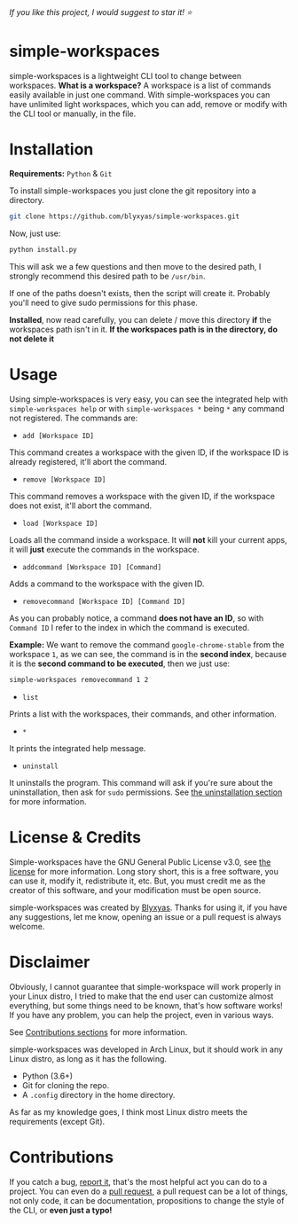 ###### If you like this project, I would suggest to star it! ⭐

# simple-workspaces

simple-workspaces is a lightweight CLI tool to change between workspaces. **What is a workspace?** A workspace is a list of commands easily available in just one command. With simple-workspaces you can have unlimited light workspaces, which you can add, remove or modify with the CLI tool or manually, in the file.

# Installation

**Requirements:** `Python` & `Git`

To install simple-workspaces you just clone the git repository into a directory.

```bash
git clone https://github.com/blyxyas/simple-workspaces.git
```

Now, just use:

```bash
python install.py
```

This will ask we a few questions and then move to the desired path, I strongly recommend this desired path to be `/usr/bin`.

If one of the paths doesn't exists, then the script will create it. Probably you'll need to give sudo permissions for this phase.

**Installed**, now read carefully, you can delete / move this directory **if** the workspaces path isn't in it. **If the workspaces path is in the directory, do not delete it**

# Usage

Using simple-workspaces is very easy, you can see the integrated help with `simple-workspaces help` or with `simple-workspaces *` being `*` any command not registered. The commands are:

* `add [Workspace ID]`

This command creates a workspace with the given ID, if the workspace ID is already registered, it'll abort the command.

* `remove [Workspace ID]`

This command removes a workspace with the given ID, if the workspace does not exist, it'll abort the command.

* `load [Workspace ID]`

Loads all the command inside a workspace. It will **not** kill your current apps, it will **just** execute the commands in the workspace.

* `addcommand [Workspace ID] [Command]`

Adds a command to the workspace with the given ID.

* `removecommand [Workspace ID] [Command ID]`

As you can probably notice, a command **does not have an ID**, so with `Command ID` I refer to the index in which the command is executed.

**Example:**
We want to remove the command `google-chrome-stable` from the workspace `1`, as we can see, the command is in the **second index**, because it is the **second command to be executed**, then we just use:

```bash
simple-workspaces removecommand 1 2
```

* `list`

Prints a list with the workspaces, their commands, and other information.

* `*`

It prints the integrated help message.

* `uninstall`

It uninstalls the program. This command will ask if you're sure about the uninstallation, then ask for `sudo` permissions. See [the uninstallation section](#uninstallation) for more information.

# License & Credits

Simple-workspaces have the GNU General Public License v3.0, see [the license](https://github.com/blyxyas/simple-workspaces/blob/master/LICENSE) for more information. Long story short, this is a free software, you can use it, modify it, redistribute it, etc. But, you must credit me as the creator of this software, and your modification must be open source.

simple-workspaces was created by [Blyxyas](https://github.com/blyxyas). Thanks for using it, if you have any suggestions, let me know, opening an issue or a pull request is always welcome.


# Disclaimer

Obviously, I cannot guarantee that simple-workspace will work properly in your Linux distro, I tried to make that the end user can customize almost everything, but some things need to be known, that's how software works! If you have any problem, you can help the project, even in various ways.

See [Contributions sections](#contributions) for more information.

simple-workspaces was developed in Arch Linux, but it should work in any Linux distro, as long as it has the following.

* Python (3.6+)
* Git for cloning the repo.
* A `.config` directory in the home directory.

As far as my knowledge goes, I think most Linux distro meets the requirements (except Git).

# Contributions


If you catch a bug, [report it](https://github.com/Blyxyas/simple-workspaces/issues), that's the most helpful act you can do to a project. You can even do a [pull request](https://github.com/Blyxyas/simple-workspaces/pulls), a pull request can be a lot of things, not only code, it can be documentation, propositions to change the style of the CLI, or **even just a typo!**
